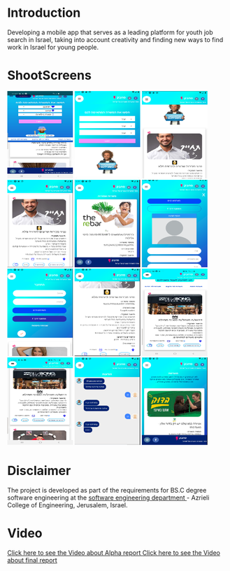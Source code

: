# Introduction
Developing a mobile app that serves as a leading platform for youth job search in Israel, taking into account creativity and finding new ways to find work in Israel for young people.


# ShootScreens


<img width="150" height="200" src="https://github.com/rashaSheheibar/sahbak/blob/master/Images/FirstPage.jpeg?raw=true" />
<img width="150" height="200" src="https://github.com/rashaSheheibar/sahbak/blob/master/Images/Search.PNG" />
<img width="150" height="200" src="https://github.com/rashaSheheibar/sahbak/blob/master/Images/Search2.PNG" />
<img width="150" height="200" src="https://github.com/rashaSheheibar/sahbak/blob/master/Images/searchResult.PNG" /> 
<img width="150" height="200" src="https://github.com/rashaSheheibar/sahbak/blob/master/Images/saveJobs.PNG" /
<img width="150" height="200" src="https://github.com/rashaSheheibar/sahbak/blob/master/Images/Profile.PNG" />
<img width="150" height="200" src="https://github.com/rashaSheheibar/sahbak/blob/master/Images/profile2.PNG" /> 
<img width="150" height="200" src="https://github.com/rashaSheheibar/sahbak/blob/master/Images/logIn.PNG" /> 
<img width="150" height="200" src="https://github.com/rashaSheheibar/sahbak/blob/master/Images/jobDetail.PNG" /> 
<img width="150" height="200" src="https://github.com/rashaSheheibar/sahbak/blob/master/Images/job.jpg" />
<img width="150" height="200" src="https://github.com/rashaSheheibar/sahbak/blob/master/Images/allJobs.jpg" />
<img width="150" height="200" src="https://github.com/rashaSheheibar/sahbak/blob/master/Images/chatPNG.PNG" />
<img width="150" height="200" src="https://github.com/rashaSheheibar/sahbak/blob/master/Images/favorit.PNG" />





# Disclaimer

The project is developed as part of the requirements for BS.C degree software engineering at the  [software engineering department ](https://www.jce.ac.il/) - Azrieli College of Engineering, Jerusalem, Israel.


# Video
 [Click here to see the Video about Alpha report ](https://www.youtube.com/watch?v=2JUk_EGvxc8&feature=youtu.be)
  [Click here to see the Video about final report ](https://www.youtube.com/watch?v=l4O9_VYvdec&t=5s)
